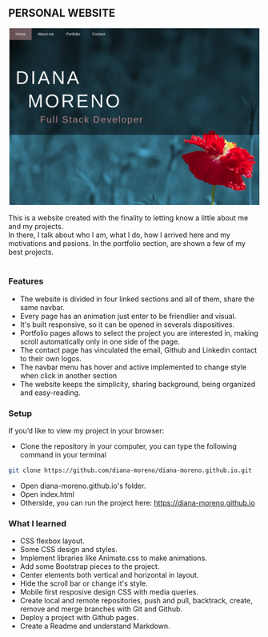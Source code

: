 ## **PERSONAL WEBSITE**

<p align="center">
  <img width="500" src="./img/personal-website2.png">
</p>

This is a website created with the finality to letting know a little about me and my projects.<br>
In there, I talk about who I am, what I do, how I arrived here and my motivations and pasions. In the portfolio section, are shown a few of my best projects.<br><br>

### **Features**

- The website is divided in four linked sections and all of them, share the same navbar.
- Every page has an animation just enter to be friendlier and visual.
- It's built responsive, so it can be opened in severals dispositives.
- Portfolio pages allows to select the project you are interested in, making scroll automatically only in one side of the page.
- The contact page has vinculated the email, Github and Linkedin contact to their own logos.
- The navbar menu has hover and active implemented to change style when click in another section
- The website keeps the simplicity, sharing background, being organized and easy-reading.

### **Setup**

If you’d like to view my project in your browser:

- Clone the repository in your computer, you can type the following command in your terminal
```bash
git clone https://github.com/diana-moreno/diana-moreno.github.io.git
```
- Open diana-moreno.github.io's folder.
- Open index.html
- Otherside, you can run the project here: https://diana-moreno.github.io

### **What I learned**

- CSS flexbox layout.
- Some CSS design and styles.
- Implement libraries like Animate.css to make animations.
- Add some Bootstrap pieces to the project.
- Center elements both vertical and horizontal in layout.
- Hide the scroll bar or change it's style.
- Mobile first resposive design CSS with media queries.
- Create local and remote repositories, push and pull, backtrack, create, remove and merge branches with Git and Github.
- Deploy a project with Github pages.
- Create a Readme and understand Markdown.

